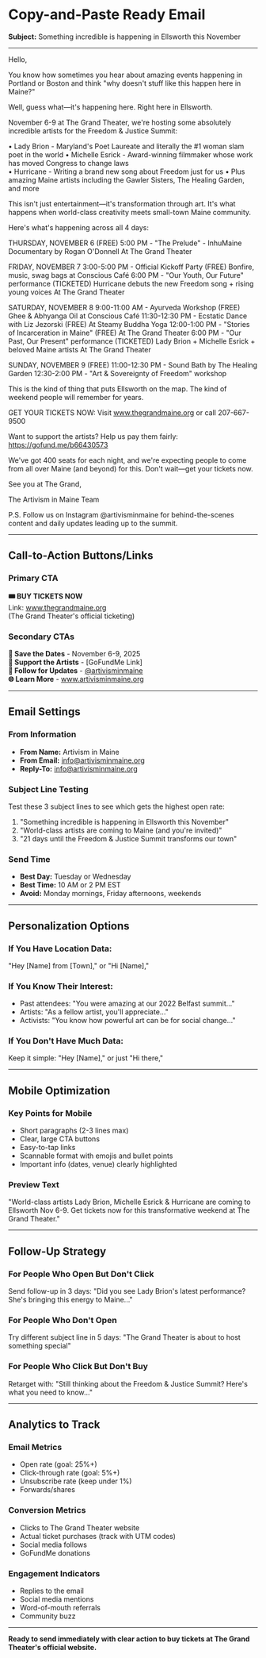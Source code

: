 # Copy-and-Paste Ready Email

**Subject:** Something incredible is happening in Ellsworth this November

---

Hello,

You know how sometimes you hear about amazing events happening in Portland or Boston and think "why doesn't stuff like this happen here in Maine?"

Well, guess what—it's happening here. Right here in Ellsworth.

November 6-9 at The Grand Theater, we're hosting some absolutely incredible artists for the Freedom & Justice Summit:

• Lady Brion - Maryland's Poet Laureate and literally the #1 woman slam poet in the world
• Michelle Esrick - Award-winning filmmaker whose work has moved Congress to change laws  
• Hurricane - Writing a brand new song about Freedom just for us
• Plus amazing Maine artists including the Gawler Sisters, The Healing Garden, and more

This isn't just entertainment—it's transformation through art. It's what happens when world-class creativity meets small-town Maine community.

Here's what's happening across all 4 days:

THURSDAY, NOVEMBER 6 (FREE)
5:00 PM - "The Prelude" - InhuMaine Documentary by Rogan O'Donnell
At The Grand Theater

FRIDAY, NOVEMBER 7 
3:00-5:00 PM - Official Kickoff Party (FREE)
Bonfire, music, swag bags at Conscious Café
6:00 PM - "Our Youth, Our Future" performance (TICKETED)
Hurricane debuts the new Freedom song + rising young voices
At The Grand Theater

SATURDAY, NOVEMBER 8
9:00-11:00 AM - Ayurveda Workshop (FREE)
Ghee & Abhyanga Oil at Conscious Café
11:30-12:30 PM - Ecstatic Dance with Liz Jezorski (FREE)
At Steamy Buddha Yoga
12:00-1:00 PM - "Stories of Incarceration in Maine" (FREE)
At The Grand Theater
6:00 PM - "Our Past, Our Present" performance (TICKETED)
Lady Brion + Michelle Esrick + beloved Maine artists
At The Grand Theater

SUNDAY, NOVEMBER 9 (FREE)
11:00-12:30 PM - Sound Bath by The Healing Garden
12:30-2:00 PM - "Art & Sovereignty of Freedom" workshop

This is the kind of thing that puts Ellsworth on the map. The kind of weekend people will remember for years.

GET YOUR TICKETS NOW:
Visit www.thegrandmaine.org or call 207-667-9500

Want to support the artists? Help us pay them fairly: https://gofund.me/b66430573

We've got 400 seats for each night, and we're expecting people to come from all over Maine (and beyond) for this. Don't wait—get your tickets now.

See you at The Grand,

The Artivism in Maine Team

P.S. Follow us on Instagram @artivisminmaine for behind-the-scenes content and daily updates leading up to the summit.

---

## **Call-to-Action Buttons/Links**

### **Primary CTA**
**🎟️ BUY TICKETS NOW**  
Link: www.thegrandmaine.org  
(The Grand Theater's official ticketing)

### **Secondary CTAs**
**📅 Save the Dates** - November 6-9, 2025  
**💝 Support the Artists** - [GoFundMe Link]  
**📱 Follow for Updates** - [@artivisminmaine](https://instagram.com/artivisminmaine)  
**🌐 Learn More** - www.artivisminmaine.org

---

## **Email Settings**

### **From Information**
- **From Name:** Artivism in Maine
- **From Email:** info@artivisminmaine.org
- **Reply-To:** info@artivisminmaine.org

### **Subject Line Testing**
Test these 3 subject lines to see which gets the highest open rate:
1. "Something incredible is happening in Ellsworth this November"
2. "World-class artists are coming to Maine (and you're invited)"  
3. "21 days until the Freedom & Justice Summit transforms our town"

### **Send Time**
- **Best Day:** Tuesday or Wednesday
- **Best Time:** 10 AM or 2 PM EST
- **Avoid:** Monday mornings, Friday afternoons, weekends

---

## **Personalization Options**

### **If You Have Location Data:**
"Hey [Name] from [Town]," or "Hi [Name],"

### **If You Know Their Interest:**
- Past attendees: "You were amazing at our 2022 Belfast summit..."
- Artists: "As a fellow artist, you'll appreciate..."
- Activists: "You know how powerful art can be for social change..."

### **If You Don't Have Much Data:**
Keep it simple: "Hey [Name]," or just "Hi there,"

---

## **Mobile Optimization**

### **Key Points for Mobile**
- Short paragraphs (2-3 lines max)
- Clear, large CTA buttons
- Easy-to-tap links
- Scannable format with emojis and bullet points
- Important info (dates, venue) clearly highlighted

### **Preview Text**
"World-class artists Lady Brion, Michelle Esrick & Hurricane are coming to Ellsworth Nov 6-9. Get tickets now for this transformative weekend at The Grand Theater."

---

## **Follow-Up Strategy**

### **For People Who Open But Don't Click**
Send follow-up in 3 days:
"Did you see Lady Brion's latest performance? She's bringing this energy to Maine..."

### **For People Who Don't Open**
Try different subject line in 5 days:
"The Grand Theater is about to host something special"

### **For People Who Click But Don't Buy**
Retarget with:
"Still thinking about the Freedom & Justice Summit? Here's what you need to know..."

---

## **Analytics to Track**

### **Email Metrics**
- Open rate (goal: 25%+)
- Click-through rate (goal: 5%+)
- Unsubscribe rate (keep under 1%)
- Forwards/shares

### **Conversion Metrics**
- Clicks to The Grand Theater website
- Actual ticket purchases (track with UTM codes)
- Social media follows
- GoFundMe donations

### **Engagement Indicators**
- Replies to the email
- Social media mentions
- Word-of-mouth referrals
- Community buzz

---

**Ready to send immediately with clear action to buy tickets at The Grand Theater's official website.**
